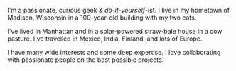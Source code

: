 I'm a passionate, curious geek & *do-it-yourself*-ist. I live in my hometown of Madison, Wisconsin in a 100-year-old building with my two cats.

I've lived in Manhattan and in a solar-powered straw-bale house in a cow pasture. I've travelled in Mexico, India, Finland, and lots of Europe. 

I have many wide interests and some deep expertise. I love collaborating with passionate people on the best possible projects.